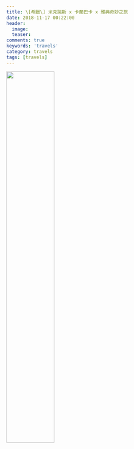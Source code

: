 ```yaml
---
title: \[希臘\] 米克諾斯 x 卡蘭巴卡 x 雅典奇妙之旅
date: 2018-11-17 00:22:00
header:
  image: 
  teaser: 
comments: true
keywords: 'travels'
category: travels
tags: [travels]
---
```


<img src="https://drive.google.com/uc?export=view&id=1rb1jpyawyRf_CkuhqHH-kNkMvYBQqWt5" height="50%" width="50%">
